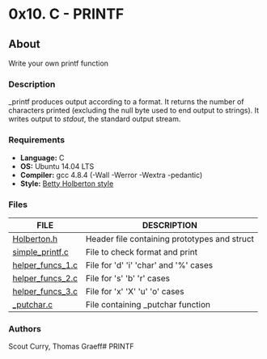# 0x10. C - PRINTF

## About
Write your own printf function

### Description
\_printf produces output according to a format. It returns the number of characters printed (excluding the null byte used to end output to strings).
It writes output to _stdout_, the standard output stream.

### Requirements
* __Language:__ C
* __OS:__ Ubuntu 14.04 LTS
* __Compiler:__ gcc 4.8.4 (-Wall -Werror -Wextra -pedantic)
* __Style:__ [Betty Holberton style](https://github.com/holbertonschool/Betty)

### Files
FILE | DESCRIPTION
----|----
[Holberton.h](./holberton.h) | Header file containing prototypes and struct
[simple_printf.c](./simple_printf.c) | File to check format and print
[helper_funcs_1.c](./helper_funcs_1.c) | File for 'd' 'i' 'char' and '%' cases
[helper_funcs_2.c](./helper_funcs_2.c) | File for 's' 'b' 'r' cases
[helper_funcs_3.c](./helper_funcs_3.c) | File for 'x' 'X' 'u' 'o' cases
[\_putchar.c](./_putchar.c) | File containing \_putchar function

### Authors
Scout Curry, Thomas Graeff# PRINTF
